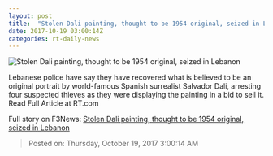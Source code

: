```yaml
---
layout: post
title:  "Stolen Dali painting, thought to be 1954 original, seized in Lebanon"
date: 2017-10-19 03:00:14Z
categories: rt-daily-news
---
```


![Stolen Dali painting, thought to be 1954 original, seized in Lebanon](https://cdni.rt.com/files/2017.10/article/59e803cdfc7e93700b8b4567.jpg)

Lebanese police have say they have recovered what is believed to be an original portrait by world-famous Spanish surrealist Salvador Dali, arresting four suspected thieves as they were displaying the painting in a bid to sell it. Read Full Article at RT.com


Full story on F3News: [Stolen Dali painting, thought to be 1954 original, seized in Lebanon](http://www.f3nws.com/n/2qCr3)

> Posted on: Thursday, October 19, 2017 3:00:14 AM

